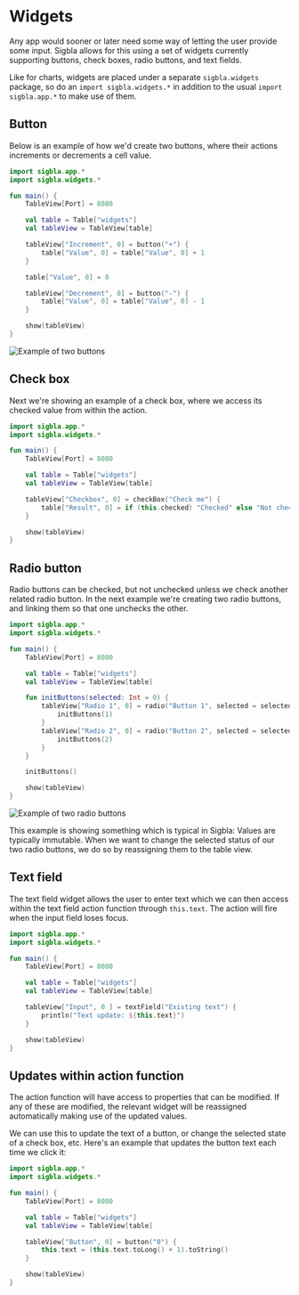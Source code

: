 # Widgets

Any app would sooner or later need some way of letting the user provide some input. Sigbla allows for this using a set
of widgets currently supporting buttons, check boxes, radio buttons, and text fields.

Like for charts, widgets are placed under a separate `sigbla.widgets` package, so do an `import sigbla.widgets.*` in
addition to the usual `import sigbla.app.*` to make use of them.

## Button

Below is an example of how we'd create two buttons, where their actions increments or decrements a cell value.

``` kotlin
import sigbla.app.*
import sigbla.widgets.*

fun main() {
    TableView[Port] = 8080

    val table = Table["widgets"]
    val tableView = TableView[table]

    tableView["Increment", 0] = button("+") {
        table["Value", 0] = table["Value", 0] + 1
    }

    table["Value", 0] = 0

    tableView["Decrement", 0] = button("-") {
        table["Value", 0] = table["Value", 0] - 1
    }

    show(tableView)
}
```

![Example of two buttons](img/widgets_buttons.png)

## Check box

Next we're showing an example of a check box, where we access its checked value from within the action.

``` kotlin
import sigbla.app.*
import sigbla.widgets.*

fun main() {
    TableView[Port] = 8080

    val table = Table["widgets"]
    val tableView = TableView[table]

    tableView["Checkbox", 0] = checkBox("Check me") {
        table["Result", 0] = if (this.checked) "Checked" else "Not checked"
    }

    show(tableView)
}
```

## Radio button

Radio buttons can be checked, but not unchecked unless we check another related radio button. In the next example
we're creating two radio buttons, and linking them so that one unchecks the other.

``` kotlin
import sigbla.app.*
import sigbla.widgets.*

fun main() {
    TableView[Port] = 8080

    val table = Table["widgets"]
    val tableView = TableView[table]

    fun initButtons(selected: Int = 0) {
        tableView["Radio 1", 0] = radio("Button 1", selected = selected == 1) {
            initButtons(1)
        }
        tableView["Radio 2", 0] = radio("Button 2", selected = selected == 2) {
            initButtons(2)
        }
    }

    initButtons()

    show(tableView)
}
```

![Example of two radio buttons](img/widgets_radio_buttons.png)

This example is showing something which is typical in Sigbla: Values are typically immutable. When we want to
change the selected status of our two radio buttons, we do so by reassigning them to the table view.

## Text field

The text field widget allows the user to enter text which we can then access within the text field action function
through `this.text`. The action will fire when the input field loses focus.

``` kotlin
import sigbla.app.*
import sigbla.widgets.*

fun main() {
    TableView[Port] = 8080

    val table = Table["widgets"]
    val tableView = TableView[table]

    tableView["Input", 0 ] = textField("Existing text") {
        println("Text update: ${this.text}")
    }

    show(tableView)
}
```

## Updates within action function

The action function will have access to properties that can be modified. If any of these are modified, the relevant
widget will be reassigned automatically making use of the updated values.

We can use this to update the text of a button, or change the selected state of a check box, etc. Here's an example
that updates the button text each time we click it:

``` kotlin
import sigbla.app.*
import sigbla.widgets.*

fun main() {
    TableView[Port] = 8080

    val table = Table["widgets"]
    val tableView = TableView[table]

    tableView["Button", 0] = button("0") {
        this.text = (this.text.toLong() + 1).toString()
    }

    show(tableView)
}
```
